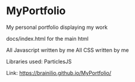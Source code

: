 # MyPortfolio
My personal portfolio displaying my work 

docs/index.html for the main html

All Javascript written by me
All CSS written by me

Libraries used: 
ParticlesJS

Link:
https://brainilio.github.io/MyPortfolio/
